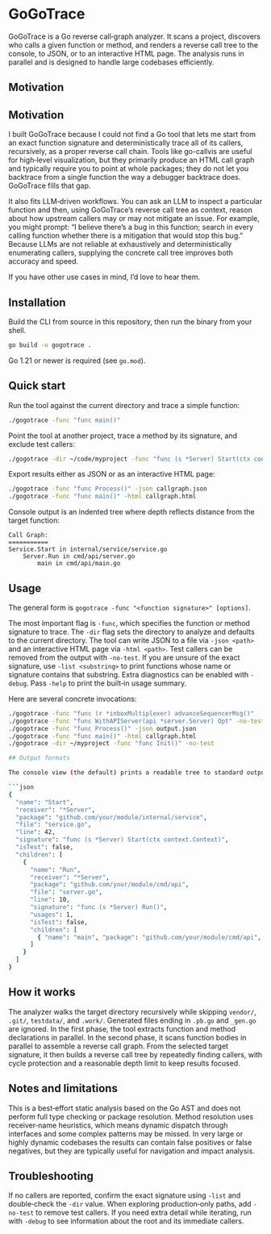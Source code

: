 # GoGoTrace

GoGoTrace is a Go reverse call‑graph analyzer. It scans a project, discovers who calls a given function or method, and renders a reverse call tree to the console, to JSON, or to an interactive HTML page. The analysis runs in parallel and is designed to handle large codebases efficiently.

## Motivation


## Motivation

I built GoGoTrace because I could not find a Go tool that lets me start from an exact function signature and deterministically trace all of its callers, recursively, as a proper reverse call chain. Tools like go-callvis are useful for high‑level visualization, but they primarily produce an HTML call graph and typically require you to point at whole packages; they do not let you backtrace from a single function the way a debugger backtrace does. GoGoTrace fills that gap.

It also fits LLM‑driven workflows. You can ask an LLM to inspect a particular function and then, using GoGoTrace’s reverse call tree as context, reason about how upstream callers may or may not mitigate an issue. For example, you might prompt: “I believe there’s a bug in this function; search in every calling function whether there is a mitigation that would stop this bug.” Because LLMs are not reliable at exhaustively and deterministically enumerating callers, supplying the concrete call tree improves both accuracy and speed.

If you have other use cases in mind, I’d love to hear them.

## Installation

Build the CLI from source in this repository, then run the binary from your shell.

```bash
go build -o gogotrace .
```

Go 1.21 or newer is required (see `go.mod`).

## Quick start

Run the tool against the current directory and trace a simple function:

```bash
./gogotrace -func "func main()"
```

Point the tool at another project, trace a method by its signature, and exclude test callers:

```bash
./gogotrace -dir ~/code/myproject -func "func (s *Server) Start(ctx context.Context)" -no-test
```

Export results either as JSON or as an interactive HTML page:

```bash
./gogotrace -func "func Process()" -json callgraph.json
./gogotrace -func "func main()" -html callgraph.html
```

Console output is an indented tree where depth reflects distance from the target function:

```
Call Graph:
===========
Service.Start in internal/service/service.go
    Server.Run in cmd/api/server.go
        main in cmd/api/main.go
```

## Usage

The general form is `gogotrace -func "<function signature>" [options]`.

The most important flag is `-func`, which specifies the function or method signature to trace. The `-dir` flag sets the directory to analyze and defaults to the current directory. The tool can write JSON to a file via `-json <path>` and an interactive HTML page via `-html <path>`. Test callers can be removed from the output with `-no-test`. If you are unsure of the exact signature, use `-list <substring>` to print functions whose name or signature contains that substring. Extra diagnostics can be enabled with `-debug`. Pass `-help` to print the built‑in usage summary.

Here are several concrete invocations:

```bash
./gogotrace -func "func (r *inboxMultiplexer) advanceSequencerMsg()"
./gogotrace -func "func WithAPIServer(api *server.Server) Opt" -no-test
./gogotrace -func "func Process()" -json output.json
./gogotrace -func "func main()" -html callgraph.html
./gogotrace -dir ~/myproject -func "func Init()" -no-test

## Output formats

The console view (the default) prints a readable tree to standard output. The HTML view (`-html <path>`) writes an interactive page that supports expanding and collapsing nodes and a client‑side search box that highlights matching function names. The JSON view (`-json <path>`) writes a machine‑readable tree. A representative JSON fragment looks like the following:

```json
{
  "name": "Start",
  "receiver": "*Server",
  "package": "github.com/your/module/internal/service",
  "file": "service.go",
  "line": 42,
  "signature": "func (s *Server) Start(ctx context.Context)",
  "isTest": false,
  "children": [
    {
      "name": "Run",
      "receiver": "*Server",
      "package": "github.com/your/module/cmd/api",
      "file": "server.go",
      "line": 10,
      "signature": "func (s *Server) Run()",
      "usages": 1,
      "isTest": false,
      "children": [
        { "name": "main", "package": "github.com/your/module/cmd/api", "file": "main.go", "line": 5, "signature": "func main()" }
      ]
    }
  ]
}
```

## How it works

The analyzer walks the target directory recursively while skipping `vendor/`, `.git/`, `testdata/`, and `.work/`. Generated files ending in `.pb.go` and `_gen.go` are ignored. In the first phase, the tool extracts function and method declarations in parallel. In the second phase, it scans function bodies in parallel to assemble a reverse call graph. From the selected target signature, it then builds a reverse call tree by repeatedly finding callers, with cycle protection and a reasonable depth limit to keep results focused.

## Notes and limitations

This is a best‑effort static analysis based on the Go AST and does not perform full type checking or package resolution. Method resolution uses receiver‑name heuristics, which means dynamic dispatch through interfaces and some complex patterns may be missed. In very large or highly dynamic codebases the results can contain false positives or false negatives, but they are typically useful for navigation and impact analysis.

## Troubleshooting

If no callers are reported, confirm the exact signature using `-list` and double‑check the `-dir` value. When exploring production‑only paths, add `-no-test` to remove test callers. If you need extra detail while iterating, run with `-debug` to see information about the root and its immediate callers.

